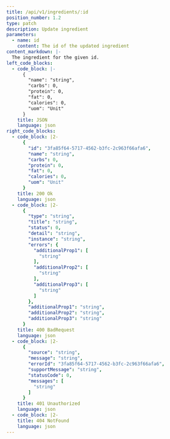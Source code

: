 ```yaml
---
title: /api/v1/ingredients/:id
position_number: 1.2
type: patch
description: Update ingredient
parameters:
  - name: id
    content: The id of the updated ingredient
content_markdown: |-
  The ingredient for the given id.
left_code_blocks:
  - code_block: |-
      {
        "name": "string",
        "carbs": 0,
        "protein": 0,
        "fat": 0,
        "calories": 0,
        "uom": "Unit"
      }
    title: JSON
    language: json
right_code_blocks:
  - code_block: |2-
      {
        "id": "3fa85f64-5717-4562-b3fc-2c963f66afa6",
        "name": "string",
        "carbs": 0,
        "protein": 0,
        "fat": 0,
        "calories": 0,
        "uom": "Unit"
      }
    title: 200 Ok
    language: json
  - code_block: |2-
      {
        "type": "string",
        "title": "string",
        "status": 0,
        "detail": "string",
        "instance": "string",
        "errors": {
          "additionalProp1": [
            "string"
          ],
          "additionalProp2": [
            "string"
          ],
          "additionalProp3": [
            "string"
          ]
        },
        "additionalProp1": "string",
        "additionalProp2": "string",
        "additionalProp3": "string"
      }
    title: 400 BadRequest
    language: json
  - code_block: |2-
      {
        "source": "string",
        "message": "string",
        "errorId": "3fa85f64-5717-4562-b3fc-2c963f66afa6",
        "supportMessage": "string",
        "statusCode": 0,
        "messages": [
          "string"
        ]
      }
    title: 401 Unauthorized
    language: json
  - code_block: |2-
    title: 404 NotFound
    language: json
---
```

